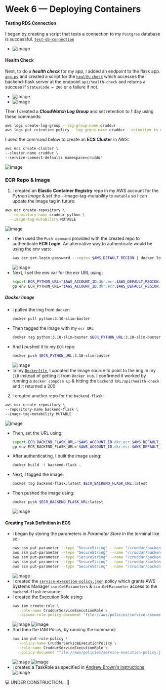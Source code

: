 # Week 6 — Deploying Containers

#### Testing RDS Connection 
I began by creating a script that tests a connection to my `Postgres` database is successful. [`test-db-connection`](https://github.com/erdookuhwa/aws-bootcamp-cruddur-2023/blob/main/backend-flask/bin/db/test-connection)
- ![image](https://github.com/erdookuhwa/aws-bootcamp-cruddur-2023/blob/main/_docs/assets/week6_testDBConnectionScript.png)

#### Health Check 
Next, to do a *__health check__* for my app, I added an endpoint to the flask app. [`app.py`](https://github.com/erdookuhwa/aws-bootcamp-cruddur-2023/blob/main/backend-flask/app.py) and created a script for the [`health-check`](https://github.com/erdookuhwa/aws-bootcamp-cruddur-2023/blob/main/backend-flask/bin/flask/health-check) which accesses the backend-flask server at the endpoint `api/health-check` and returns a success if `StatusCode = 200` or a failure if not.
- ![image](https://github.com/erdookuhwa/aws-bootcamp-cruddur-2023/blob/main/_docs/assets/week6_health-check%40URL.png)
- ![image](https://github.com/erdookuhwa/aws-bootcamp-cruddur-2023/blob/main/_docs/assets/week6_health-check%40Script.png)

Then I created a *__CloudWatch Log Group__* and set retention to 1 day using these commands:
```sh
aws logs create-log-group --log-group-name cruddur
aws logs put-retention-policy --log-group-name cruddur --retention-in-days 1
```
I used the command below to create an __ECS Cluster__ in AWS:
```sh
aws ecs create-cluster \
--cluster-name cruddur \
--service-connect-defaults namespace=cruddur
```
  ![image](https://github.com/erdookuhwa/aws-bootcamp-cruddur-2023/blob/main/_docs/assets/week6_ecsCluster.png)

### ECR Repo & Image 
1. I created an __Elastic Container Registry__ repo in my AWS account for the *Python Image* & set the --image-tag-mutability to `mutable` so I can update the image tag in future:
  ```sh
  aws ecr create-repository \
    --repository-name cruddur-python \
    --image-tag-mutability MUTABLE
  ```
  ![image](https://github.com/erdookuhwa/aws-bootcamp-cruddur-2023/blob/main/_docs/assets/week6_ecrRepo.png)
- I then used the `Push command` provided with the created repo to authenticate __ECR Login__. An alternative way to authenticate would be using the env vars:
  ```sh
  aws ecr get-login-password --region $AWS_DEFAULT_REGION | docker login --username AWS --password-stdin "$AWS_ACCOUNT_ID.dkr.ecr.$AWS_DEFAULT_REGION.amazonaws.com"
  ```
  ![image](https://github.com/erdookuhwa/aws-bootcamp-cruddur-2023/blob/main/_docs/assets/week6_ecrLogin.png)
- Next, I set the env var for the ecr URL using:
  ```sh
  export ECR_PYTHON_URL="$AWS_ACCOUNT_ID.dkr.ecr.$AWS_DEFAULT_REGION.amazonaws.com/cruddur-python"
  gp env ECR_PYTHON_URL="$AWS_ACCOUNT_ID.dkr.ecr.$AWS_DEFAULT_REGION.amazonaws.com/cruddur-python"
  ```
##### Docker Image
- I pulled the img from `docker`: 
  ```sh
  docker pull python:3.10-slim-buster
  ```
- Then tagged the image with my `ecr URL`
  ```sh
  docker tag python:3.10-slim-buster $ECR_PYTHON_URL:3.10-slim-buster
  ```
- And I pushed it to my `ECR` repo:
  ```sh
  docker push $ECR_PYTHON_URL:3.10-slim-buster
  ```
  ![image](https://github.com/erdookuhwa/aws-bootcamp-cruddur-2023/blob/main/_docs/assets/week6_imgPushedToECR.png)
- In my [`Dockerfile`](https://github.com/erdookuhwa/aws-bootcamp-cruddur-2023/blob/main/backend-flask/Dockerfile), I updated the image source to point to the img in my `ECR` instead of getting it from `Docker Hub`. I confirmed it worked by running a `docker compose up` & hitting the `backend URL/api/health-check` and it returned a 200

2. I created another repo for the `backend-flask`:
  ```sh
  aws ecr create-repository \
  --repository-name backend-flask \
  --image-tag-mutability MUTABLE
  ```
  ![image](https://github.com/erdookuhwa/aws-bootcamp-cruddur-2023/blob/main/_docs/assets/week6_backendRepo.png)
  - Then, set the URL using:
    ```sh
    export ECR_BACKEND_FLASK_URL="$AWS_ACCOUNT_ID.dkr.ecr.$AWS_DEFAULT_REGION.amazonaws.com/backend-flask"
    gp env ECR_BACKEND_FLASK_URL="$AWS_ACCOUNT_ID.dkr.ecr.$AWS_DEFAULT_REGION.amazonaws.com/backend-flask"
    ```
  - After authenticating, I built the image using: 
    ```sh
    docker build -t backend-flask .
    ```
  - Next, I tagged the image:
    ```sh
    docker tag backend-flask:latest $ECR_BACKEND_FLASK_URL:latest
    ```
  - Then pushed the image using:
    ```sh
    docker push $ECR_BACKEND_FLASK_URL:latest
    ```
    ![image](https://github.com/erdookuhwa/aws-bootcamp-cruddur-2023/blob/main/_docs/assets/week6_backendImg.png)
  
#### Creating Task Definition in ECS
- I began by storing the parameters in _Parameter Store_ in the terminal like so:
  ```sh
  aws ssm put-parameter --type "SecureString" --name "/cruddur/backend-flask/AWS_ACCESS_KEY_ID" --value $AWS_ACCESS_KEY_ID
  aws ssm put-parameter --type "SecureString" --name "/cruddur/backend-flask/AWS_SECRET_ACCESS_KEY" --value $AWS_SECRET_ACCESS_KEY
  aws ssm put-parameter --type "SecureString" --name "/cruddur/backend-flask/CONNECTION_URL" --value $PROD_CONNECTION_URL
  aws ssm put-parameter --type "SecureString" --name "/cruddur/backend-flask/ROLLBAR_ACCESS_TOKEN" --value $ROLLBAR_ACCESS_TOKEN
  aws ssm put-parameter --type "SecureString" --name "/cruddur/backend-flask/OTEL_EXPORTER_OTLP_HEADERS" --value "x-honeycomb-team=$HONEYCOMB_API_KEY"
  ```
  ![image](https://github.com/erdookuhwa/aws-bootcamp-cruddur-2023/blob/main/_docs/assets/week6_ParameterStore.png)
- I created the [`service-execution-policy.json`](https://github.com/erdookuhwa/aws-bootcamp-cruddur-2023/blob/main/aws/policies/service-execution-policy.json) policy which grants AWS Systems Manager `ssm:GetParameters` & `ssm:GetParameter` access to the `backend-flask` resource.
- I created the Execution Role using: 
  ```sh
  aws iam create-role \
    --role-name CruddurServiceExecutionRole \
    --assume-role-policy-document "file://aws/policies/service-assume-role-execution-policy.json"
  ```
  ![image](https://github.com/erdookuhwa/aws-bootcamp-cruddur-2023/blob/main/_docs/assets/week6_CruddurServiceExecutionRole.png)
  ![image](https://github.com/erdookuhwa/aws-bootcamp-cruddur-2023/blob/main/_docs/assets/week6_CruddurServiceExecutionPolicy.png)
- And then the IAM Policy, by running the command:
  ```sh
  aws iam put-role-policy \
    --policy-name CruddurServiceExecutionPolicy \
    --role-name CruddurServiceExecutionRole \
    --policy-document "file://aws/policies/service-execution-policy.json"
  ```
  ![image](https://github.com/erdookuhwa/aws-bootcamp-cruddur-2023/blob/main/_docs/assets/week6_createIAMRole.png)
  ![image](https://github.com/erdookuhwa/aws-bootcamp-cruddur-2023/blob/main/_docs/assets/week6_CruddurServiceExecutionRoleInAWS.png)
- I created a TaskRole as specified in [Andrew Brown's instructions](https://github.com/omenking/aws-bootcamp-cruddur-2023/blob/week-6-fargate/journal/week6.md#create-taskrole)
  ![image](https://github.com/erdookuhwa/aws-bootcamp-cruddur-2023/blob/main/_docs/assets/week6_cruddurCreateTask.png)




















💻 UNDER CONSTRUCTION... 🚧
